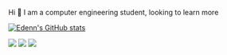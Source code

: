 Hi 👋
I am a computer engineering student, looking to learn more

[![Edenn's GitHub stats](https://github-readme-stats.vercel.app/api?username=Heridenew&show_icons=true&theme=radical)](https://github.com/anuraghazra/github-readme-stats)

[<img  src="https://img.shields.io/badge/linkedin-%230077B5.svg?&style=for-the-badge&logo=linkedin&logoColor=white" />](https://www.linkedin.com/in/edenn-weslley-aab241208/)
[<img src = "https://img.shields.io/badge/instagram-%23E4405F.svg?&style=for-the-badge&logo=instagram&logoColor=white">](https://www.instagram.com/edennweslley/)
[<img src = "https://img.shields.io/badge/WhatsApp-25D366?style=for-the-badge&logo=whatsapp&logoColor=white">](https://api.whatsapp.com/send/?phone=5581984054790&text&app_absent=0)
